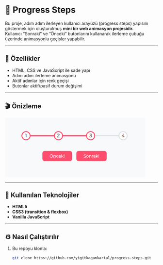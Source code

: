 # 🔢 Progress Steps

Bu proje, adım adım ilerleyen kullanıcı arayüzü (progress steps) yapısını göstermek için oluşturulmuş **mini bir web animasyon projesidir.**  
Kullanıcı “Sonraki” ve “Önceki” butonlarını kullanarak ilerleme çubuğu üzerinde animasyonlu geçişler yapabilir.

---

## 🧩 Özellikler

- HTML, CSS ve JavaScript ile sade yapı  
- Adım adım ilerleme animasyonu  
- Aktif adımlar için renk geçişi  
- Butonlar aktif/pasif durum değişimi

---

## 🎬 Önizleme

![Progress Steps Preview](./progressSteps.png)

---



## 🧠 Kullanılan Teknolojiler

- **HTML5**
- **CSS3 (transition & flexbox)**
- **Vanilla JavaScript**

---

## ⚙️ Nasıl Çalıştırılır

1. Bu repoyu klonla:
   ```bash
   git clone https://github.com/yigitkagankartal/progress-steps.git
